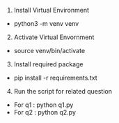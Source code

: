 1. Install Virtual Environment 
- python3 -m venv venv

2. Activate Virtual Envornment
- source venv/bin/activate

3. Install required package
- pip install -r requirements.txt

4. Run the script for related question
- For q1 : python q1.py
- For q2 : python q2.py
